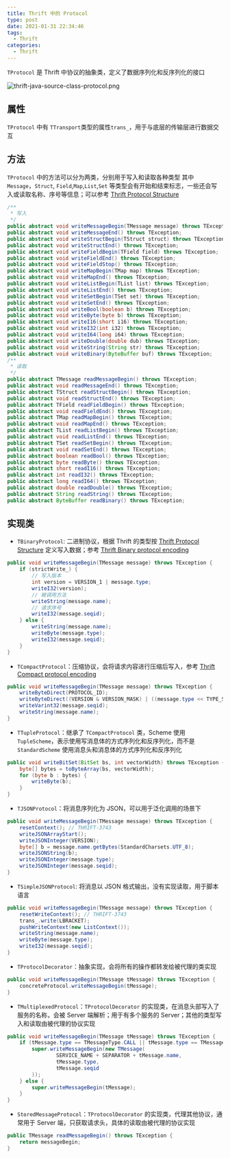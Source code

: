 ```yaml
---
title: Thrift 中的 Protocol
type: post
date: 2021-01-31 22:34:46
tags:
  - Thrift
categories:
  - Thrift
---
```



`TProtocol` 是 Thrift 中协议的抽象类，定义了数据序列化和反序列化的接口

![thrift-java-source-class-protocol.png](https://img.hellowood.dev/picture/thrift-java-source-class-protocol.png)

## 属性

`TProtocol` 中有 `TTransport`类型的属性`trans_`，用于与底层的传输层进行数据交互

## 方法

`TProtocol` 中的方法可以分为两类，分别用于写入和读取各种类型
其中 `Message`，`Struct`, `Field`,`Map`,`List`,`Set` 等类型会有开始和结束标志，一些还会写入或读取名称、序号等信息；可以参考 [Thrift Protocol Structure](https://github.com/helloworlde/thrift/blob/master/doc/specs/thrift-protocol-spec.md)

```java
/**
 * 写入
 */
public abstract void writeMessageBegin(TMessage message) throws TException;
public abstract void writeMessageEnd() throws TException;
public abstract void writeStructBegin(TStruct struct) throws TException;
public abstract void writeStructEnd() throws TException;
public abstract void writeFieldBegin(TField field) throws TException;
public abstract void writeFieldEnd() throws TException;
public abstract void writeFieldStop() throws TException;
public abstract void writeMapBegin(TMap map) throws TException;
public abstract void writeMapEnd() throws TException;
public abstract void writeListBegin(TList list) throws TException;
public abstract void writeListEnd() throws TException;
public abstract void writeSetBegin(TSet set) throws TException;
public abstract void writeSetEnd() throws TException;
public abstract void writeBool(boolean b) throws TException;
public abstract void writeByte(byte b) throws TException;
public abstract void writeI16(short i16) throws TException;
public abstract void writeI32(int i32) throws TException;
public abstract void writeI64(long i64) throws TException;
public abstract void writeDouble(double dub) throws TException;
public abstract void writeString(String str) throws TException;
public abstract void writeBinary(ByteBuffer buf) throws TException;
/**
 * 读取
 */
public abstract TMessage readMessageBegin() throws TException;
public abstract void readMessageEnd() throws TException;
public abstract TStruct readStructBegin() throws TException;
public abstract void readStructEnd() throws TException;
public abstract TField readFieldBegin() throws TException;
public abstract void readFieldEnd() throws TException;
public abstract TMap readMapBegin() throws TException;
public abstract void readMapEnd() throws TException;
public abstract TList readListBegin() throws TException;
public abstract void readListEnd() throws TException;
public abstract TSet readSetBegin() throws TException;
public abstract void readSetEnd() throws TException;
public abstract boolean readBool() throws TException;
public abstract byte readByte() throws TException;
public abstract short readI16() throws TException;
public abstract int readI32() throws TException;
public abstract long readI64() throws TException;
public abstract double readDouble() throws TException;
public abstract String readString() throws TException;
public abstract ByteBuffer readBinary() throws TException;
```

## 实现类

- `TBinaryProtocol`: 二进制协议，根据 Thrift 的类型按 [Thrift Protocol Structure](https://github.com/helloworlde/thrift/blob/master/doc/specs/thrift-protocol-spec.md) 定义写入数据；参考 [Thrift Binary protocol encoding](https://github.com/helloworlde/thrift/blob/master/doc/specs/thrift-binary-protocol.md)

```java
public void writeMessageBegin(TMessage message) throws TException {
    if (strictWrite_) {
        // 写入版本
        int version = VERSION_1 | message.type;
        writeI32(version);
        // 被调用方法
        writeString(message.name);
        // 请求序号
        writeI32(message.seqid);
    } else {
        writeString(message.name);
        writeByte(message.type);
        writeI32(message.seqid);
    }
}
```

- `TCompactProtocol`：压缩协议，会将请求内容进行压缩后写入，参考 [Thrift Compact protocol encoding
  ](https://github.com/helloworlde/thrift/blob/master/doc/specs/thrift-compact-protocol.md)

```java
public void writeMessageBegin(TMessage message) throws TException {
    writeByteDirect(PROTOCOL_ID);
    writeByteDirect((VERSION & VERSION_MASK) | ((message.type << TYPE_SHIFT_AMOUNT) & TYPE_MASK));
    writeVarint32(message.seqid);
    writeString(message.name);
}
```

- `TTupleProtocol`：继承了 `TCompactProtocol` 类，Scheme 使用 `TupleScheme`，表示使用写消息体的方式序列化和反序列化，而不是 `StandardScheme` 使用消息头和消息体的方式序列化和反序列化

```java
public void writeBitSet(BitSet bs, int vectorWidth) throws TException {
    byte[] bytes = toByteArray(bs, vectorWidth);
    for (byte b : bytes) {
        writeByte(b);
    }
}
```

- `TJSONProtocol`：将消息序列化为 JSON，可以用于泛化调用的场景下

```java
public void writeMessageBegin(TMessage message) throws TException {
    resetContext(); // THRIFT-3743
    writeJSONArrayStart();
    writeJSONInteger(VERSION);
    byte[] b = message.name.getBytes(StandardCharsets.UTF_8);
    writeJSONString(b);
    writeJSONInteger(message.type);
    writeJSONInteger(message.seqid);
}
```

- `TSimpleJSONProtocol`: 将消息以 JSON 格式输出，没有实现读取，用于脚本语言

```java
public void writeMessageBegin(TMessage message) throws TException {
    resetWriteContext(); // THRIFT-3743
    trans_.write(LBRACKET);
    pushWriteContext(new ListContext());
    writeString(message.name);
    writeByte(message.type);
    writeI32(message.seqid);
}
```

- `TProtocolDecorator`：抽象实现，会将所有的操作都转发给被代理的类实现

```java
public void writeMessageBegin(TMessage tMessage) throws TException {
    concreteProtocol.writeMessageBegin(tMessage);
}
```

- `TMultiplexedProtocol`：`TProtocolDecorator` 的实现类，在消息头部写入了服务的名称，会被 Server 端解析；用于有多个服务的 Server；其他的类型写入和读取由被代理的协议实现

```java
public void writeMessageBegin(TMessage tMessage) throws TException {
    if (tMessage.type == TMessageType.CALL || tMessage.type == TMessageType.ONEWAY) {
        super.writeMessageBegin(new TMessage(
                SERVICE_NAME + SEPARATOR + tMessage.name,
                tMessage.type,
                tMessage.seqid
        ));
    } else {
        super.writeMessageBegin(tMessage);
    }
}
```

- `StoredMessageProtocol`：`TProtocolDecorator` 的实现类，代理其他协议，通常用于 Server 端，只获取请求头，具体的读取由被代理的协议实现

```java
public TMessage readMessageBegin() throws TException {
    return messageBegin;
}
```
